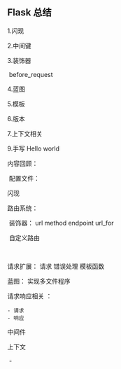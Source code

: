 ## Flask 总结

1.闪现

2.中间键

3.装饰器

​	before_request

4.蓝图	

5.模板

6.版本

7.上下文相关

9.手写 Hello world



内容回顾：

​	配置文件：

闪现

路由系统：

​	装饰器： url method  endpoint   url_for

​	自定义路由

​	

请求扩展： 请求  错误处理  模板函数

蓝图： 实现多文件程序

请求响应相关 ：

```
- 请求
- 响应
```

中间件

上下文

​			- 